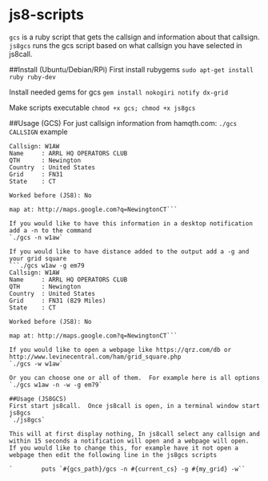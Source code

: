 # js8-scripts
`gcs` is a ruby script that gets the callsign and information about that callsign.
`js8gcs` runs the gcs script based on what callsign you have selected in js8call.

##Install (Ubuntu/Debian/RPi)
First install rubygems
`sudo apt-get install ruby ruby-dev`

Install needed gems for gcs
`gem install nokogiri notify dx-grid`

Make scripts executable
`chmod +x gcs; chmod +x js8gcs`

##Usage (GCS)
For just callsign information from hamqth.com:
`./gcs CALLSIGN`
example
```./gcs w1aw
Callsign: W1AW
Name     : ARRL HQ OPERATORS CLUB
QTH      : Newington
Country  : United States
Grid     : FN31
State    : CT

Worked before (JS8): No

map at: http://maps.google.com?q=NewingtonCT```

If you would like to have this information in a desktop notification add a -n to the command
`./gcs -n w1aw`

If you would like to have distance added to the output add a -g and your grid square
```./gcs w1aw -g em79
Callsign: W1AW
Name     : ARRL HQ OPERATORS CLUB
QTH      : Newington
Country  : United States
Grid     : FN31 (829 Miles)
State    : CT

Worked before (JS8): No

map at: http://maps.google.com?q=NewingtonCT```

If you would like to open a webpage like https://qrz.com/db or http://www.levinecentral.com/ham/grid_square.php
`./gcs -w w1aw`

Or you can choose one or all of them.  For example here is all options
`./gcs w1aw -n -w -g em79`

##Usage (JS8GCS)
First start js8call.  Once js8call is open, in a terminal window start js8gcs
`./js8gcs`

This will at first display nothing, In js8call select any callsign and within 15 seconds a notification will open and a webpage will open.  If you would like to change this, for example have it not open a webpage then edit the following line in the js8gcs scripts

`        puts `#{gcs_path}/gcs -n #{current_cs} -g #{my_grid} -w``
